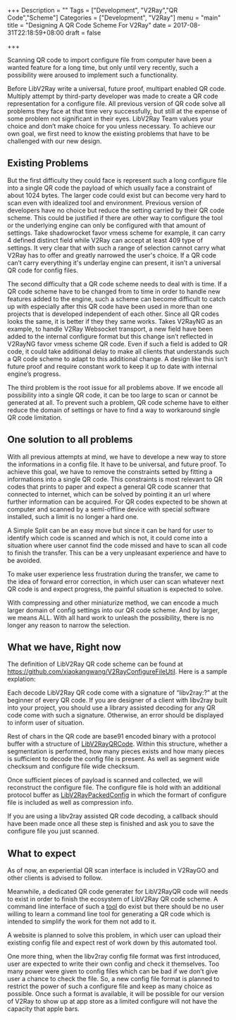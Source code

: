 +++
Description = ""
Tags = ["Development", "V2Ray","QR Code","Scheme"]
Categories = ["Development", "V2Ray"]
menu = "main"
title = "Designing A QR Code Scheme For V2Ray"
date = 2017-08-31T22:18:59+08:00
draft = false

+++

Scanning QR code to import configure file from computer have been a wanted feature for a long time, but only until very recently, such a possibility were aroused to implement such a functionality.

Before LibV2Ray write a universal, future proof, multipart enabled QR code. Multiply attempt by third-party developer was made to create a QR code representation for a configure file. All previous version of QR code solve all problems they face at that time very successfully, but still at the expense of some problem not significant in their eyes. LibV2Ray Team values your choice and don’t make choice for you unless necessary. To achieve our own goal, we first need to know the existing problems that have to be challenged with our new design.

## Existing Problems

But the first difficulty they could face is represent such a long configure file into a single QR code the payload of which usually face a constraint of about 1024 bytes. The larger code could exist but can become very hard to scan even with idealized tool and environment. Previous version of developers have no choice but reduce the setting carried by their QR code scheme. This could be justified if there are other way to configure the tool or the underlying engine can only be configured with that amount of settings. Take shadowrocket favor vmess scheme for example, it can carry 4 defined distinct field while V2Ray can accept at least 409 type of settings. It very clear that with such a range of selection cannot carry what V2Ray has to offer and greatly narrowed the user's choice. If a QR code can’t carry everything it's underlay engine can present, it isn’t a universal QR code for config files.

The second difficulty that a QR code scheme needs to deal with is time. If a QR code scheme have to be changed from to time in order to handle new features added to the engine, such a scheme can become difficult to catch up with especially after this QR code have been used in more than one projects that is developed independent of each other. Since all QR codes looks the same, it is better if they they same works. Takes V2RayNG as an example, to handle V2Ray Websocket transport, a new field have been added to the internal configure format but this change isn’t reflected in V2RayNG favor vmess scheme QR code. Even if such a field is added to QR code, it could take additional delay to make all clients that understands such a QR code scheme to adapt to this additional change. A design like this isn’t future proof and require constant work to keep it up to date with internal engine’s progress.

The third problem is the root issue for all problems above. If we encode all possibility into a single QR code, it can be too large to scan or cannot be generated at all. To prevent such a problem, QR code scheme have to either reduce the domain of settings or have to find a way to workaround single QR code limitation.

## One solution to all problems

With all previous attempts at mind, we have to develope a new way to store the informations in a config file. It have to be universal, and future proof. To achieve this goal, we have to remove the constraints setted by fitting a informations into a single QR code. This constraints is most relevant to QR codes that prints to paper and expect a general QR code scanner that connected to internet, which can be solved by pointing it an url where further information can be acquired. For QR codes expected to be shown at computer and scanned by a semi-offline device with special software installed, such a limit is no longer a hard one.

A Simple Split can be an easy move but since it can be hard for user to identify which code is scanned and which is not, it could come into a situation where user cannot find the code missed and have to scan all code to finish the transfer. This can be a very unpleasant experience and have to be avoided.

To make user experience less frustration during the transfer, we came to the idea of forward error correction, in which user can scan whatever next QR code is and expect progress, the painful situation is expected to solve.

With compressing and other miniaturize method, we can encode a much larger domain of config settings into our QR code scheme. And by larger, we means ALL. With all hard work to unleash the possibility, there is no longer any reason to narrow the selection.

## What we have, Right now

The definition of LibV2Ray QR code scheme can be found at https://github.com/xiaokangwang/V2RayConfigureFileUtil. Here is a sample explation:

Each decode LibV2Ray QR code come with a signature of “libv2ray:?” at the beginner of every QR code. If you are designer of a client with libv2ray built into your project, you should use a library assisted decoding for any QR code come with such a signature. Otherwise, an error should be displayed to inform user of situation.

Rest of chars in the QR code are base91 encoded binary with a protocol buffer with a structure of [LibV2RayQRCode](https://github.com/xiaokangwang/V2RayConfigureFileUtil/blob/master/encoding/QRCode.proto).
Within this structure, whether a segmentation is performed, how many pieces exists and how many pieces is sufficient to decode the config file is present. As well as segment wide checksum and configure file wide checksum.

Once sufficient pieces of payload is scanned and collected, we will reconstruct the configure file. The configure file is hold with an additional protocol buffer as [LibV2RayPackedConfig](https://github.com/xiaokangwang/V2RayConfigureFileUtil/blob/master/encoding/LibV2RayPackedConfig.proto) in which the formart of configure file is included as well as compression info.

If you are using a libv2ray assisted QR code decoding, a callback should have been made once all these step is finished and ask you to save the configure file you just scanned.

## What to expect

As of now, an experiential QR scan interface is included in V2RayGO and other clients is advised to follow.

Meanwhile, a dedicated QR code generater for LibV2RayQR code will needs to exist in order to finish the ecosystem of LibV2Ray QR code scheme. A command line interface of such a [tool](https://github.com/xiaokangwang/V2RayConfigureFileUtil) do exist but there should be no user willing to learn a command line tool for generating a QR code which is intended to simplify the work for them not add to it.

A website is planned to solve this problem, in which user can upload their existing config file and expect rest of work down by this automated tool.

One more thing, when the libv2ray config file format was first introduced, user are expected to write their own config and check it themselves. Too many power were given to config files which can be bad if we don’t give user a chance to check the file. So, a new config file format is planned to restrict the power of such a configure file and keep as many choice as possible. Once such a format is available, it will be possible for our version of V2Ray to show up at app store as a limited configure will not have the capacity that apple bars.

